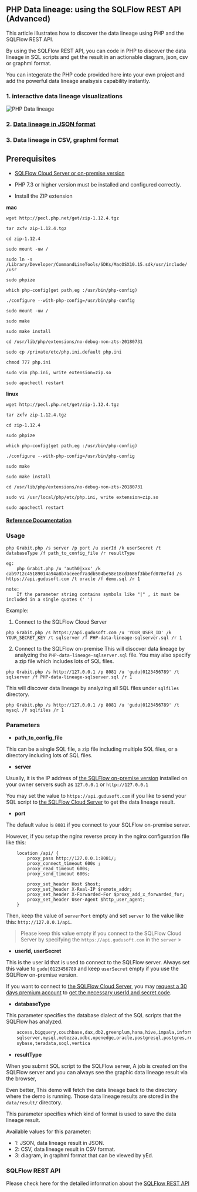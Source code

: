 ## PHP Data lineage: using the SQLFlow REST API (Advanced)

This article illustrates how to discover the data lineage using PHP and the SQLFlow REST API.

By using the SQLFlow REST API, you can code in PHP to discover the data lineage in SQL scripts
and get the result in an actionable diagram, json, csv or graphml format.

You can integerate the PHP code provided here into your own project and add the powerful 
data lineage analsysis capability instantly.

### 1. interactive data lineage visualizations
![PHP Data lineage](php-data-lineage.png)

### 2. [Data lineage in JSON format](php-data-lineage-result.json)

### 3. Data lineage in CSV, graphml format


## Prerequisites
- [SQLFlow Cloud Server or on-premise version](https://github.com/sqlparser/sqlflow_public/tree/master/api#prerequisites)

- PHP 7.3 or higher version must be installed and configured correctly.

- Install the ZIP extension

**mac**

````
wget http://pecl.php.net/get/zip-1.12.4.tgz 

tar zxfv zip-1.12.4.tgz

cd zip-1.12.4

sudo mount -uw /

sudo ln -s /Library/Developer/CommandLineTools/SDKs/MacOSX10.15.sdk/usr/include/ /usr

sudo phpize

which php-config(get path,eg :/usr/bin/php-config)

./configure --with-php-config=/usr/bin/php-config

sudo mount -uw /

sudo make

sudo make install

cd /usr/lib/php/extensions/no-debug-non-zts-20180731

sudo cp /private/etc/php.ini.default php.ini

chmod 777 php.ini

sudo vim php.ini, write extension=zip.so

sudo apachectl restart
````

**linux**

````
wget http://pecl.php.net/get/zip-1.12.4.tgz 

tar zxfv zip-1.12.4.tgz

cd zip-1.12.4

sudo phpize

which php-config(get path,eg :/usr/bin/php-config)

./configure --with-php-config=/usr/bin/php-config

sudo make

sudo make install

cd /usr/lib/php/extensions/no-debug-non-zts-20180731

sudo vi /usr/local/php/etc/php.ini, write extension=zip.so

sudo apachectl restart
````

#### [Reference Documentation](https://www.php.net/manual/en/install.pecl.phpize.php)

### Usage

````
php Grabit.php /s server /p port /u userId /k userSecret /t databaseType /f path_to_config_file /r resultType 

eg: 
    php Grabit.php /u 'auth0|xxx' /k cab9712c45189014a94a8b7aceeef7a3db504be58e18cd3686f3bbefd078ef4d /s https://api.gudusoft.com /t oracle /f demo.sql /r 1
	
note:
    If the parameter string contains symbols like "|" , it must be included in a single quotes (' ')
````

Example:

1. Connect to the SQLFlow Cloud Server
```
php Grabit.php /s https://api.gudusoft.com /u 'YOUR_USER_ID' /k YOUR_SECRET_KEY /t sqlserver /f PHP-data-lineage-sqlserver.sql /r 1 
```

2. Connect to the SQLFlow on-premise
This will discover data lineage by analyzing the `PHP-data-lineage-sqlserver.sql` file. You may also specify a zip file which includes lots of SQL files.
```
php Grabit.php /s http://127.0.0.1 /p 8081 /u 'gudu|0123456789' /t sqlserver /f PHP-data-lineage-sqlserver.sql /r 1 
```

This will discover data lineage by analyzing all SQL files under `sqlfiles` directory. 
```
php Grabit.php /s http://127.0.0.1 /p 8081 /u 'gudu|0123456789' /t mysql /f sqlfiles /r 1 
```

### Parameters

- **path_to_config_file**

This can be a single SQL file, a zip file including multiple SQL files, or a directory including lots of SQL files.

- **server**

Usually, it is the IP address of [the SQLFlow on-premise version](https://www.gudusoft.com/sqlflow-on-premise-version/) 
installed on your owner servers such as `127.0.0.1` or `http://127.0.0.1`

You may set the value to `https://api.gudusoft.com` if you like to send your SQL script to [the SQLFlow Cloud Server](https://sqlflow.gudusoft.com) to get the data lineage result.

- **port**

The default value is `8081` if you connect to your SQLFlow on-premise server.

However, if you setup the nginx reverse proxy in the nginx configuration file like this:
```
    location /api/ {
        proxy_pass http://127.0.0.1:8081/;
        proxy_connect_timeout 600s ;
        proxy_read_timeout 600s;
        proxy_send_timeout 600s;
        
        proxy_set_header Host $host;
        proxy_set_header X-Real-IP $remote_addr;
        proxy_set_header X-Forwarded-For $proxy_add_x_forwarded_for;
        proxy_set_header User-Agent $http_user_agent;  
    }
```
Then, keep the value of `serverPort` empty and set `server` to the value like this: `http://127.0.0.1/api`.

>Please keep this value empty if you connect to the SQLFlow Cloud Server by specifying the `https://api.gudusoft.com` 
in the `server`
                                                                                                                                                                                                                                                                                                                                                                                                                                                                                                                                                                                                                                                                                                                           >
- **userId, userSecret**

This is the user id that is used to connect to the SQLFlow server.
Always set this value to `gudu|0123456789` and keep `userSecret` empty if you use the SQLFlow on-premise version.

If you want to connect to [the SQLFlow Cloud Server](https://sqlflow.gudusoft.com), you may [request a 30 days premium account](https://www.gudusoft.com/request-a-premium-account/) to 
[get the necessary userId and secret code](/sqlflow-userid-secret.md).


- **databaseType**

This parameter specifies the database dialect of the SQL scripts that the SQLFlow has analyzed.

```txt
	access,bigquery,couchbase,dax,db2,greenplum,hana,hive,impala,informix,mdx,mssql,
	sqlserver,mysql,netezza,odbc,openedge,oracle,postgresql,postgres,redshift,snowflake,
	sybase,teradata,soql,vertica
```

- **resultType**

When you submit SQL script to the SQLFlow server, A job is created on the SQLFlow server
and you can always see the graphic data lineage result via the browser, 


Even better, This demo will fetch the data lineage back to the directory where the demo is running.
Those data lineage results are stored in the `data/result/` directory. 

This parameter specifies which kind of format is used to save the data lineage result.

Available values for this parameter:
- 1: JSON, data lineage result in JSON.
- 2: CSV, data lineage result in CSV format.
- 3: diagram, in graphml format that can be viewed by yEd.

### SQLFlow REST API
Please check here for the detailed information about the [SQLFlow REST API](https://github.com/sqlparser/sqlflow_public/tree/master/api/sqlflow_api.md)

